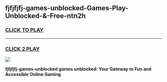 
## fjfjfjfj-games-unblocked-Games-Play-Unblocked-&-Free-ntn2h
<h3>
<a href="https://premium76.site?title=fjfjfjfj-games-unblocked&ref=24A">CLICK TO PLAY</a></h3>
<hr>

<h3>
<a href="https://premium76.site?title=fjfjfjfj-games-unblocked&ref=24A">CLICK 2 PLAY</a>
  
</h3>

<a href="https://premium76.site?title=fjfjfjfj-games-unblocked&ref=24A"><img src="https://clearcache.store/games.png"></a>


**fjfjfjfj-games-unblocked games unblocked: Your Gateway to Fun and Accessible Online Gaming**
